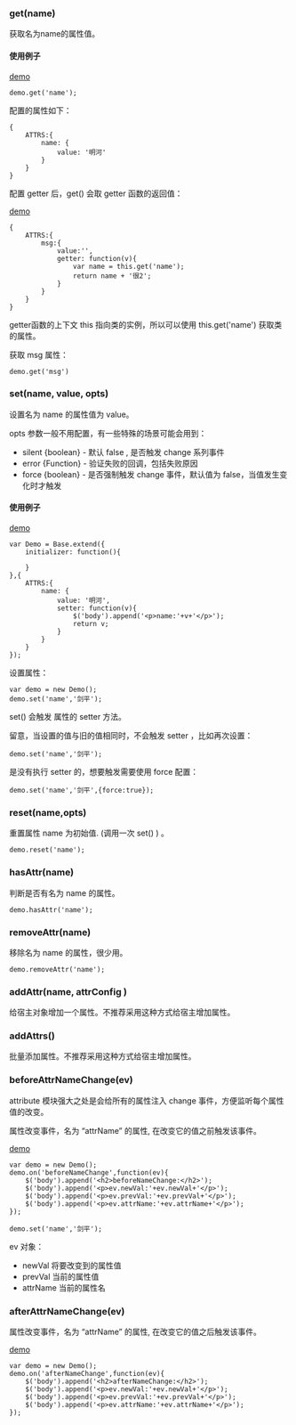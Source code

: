 ### get(name)

获取名为name的属性值。

#### 使用例子

[demo](https://jsfiddle.net/minghe36/7sjze0jq/)

    demo.get('name');
    
配置的属性如下：

    {
        ATTRS:{
            name: {
                value: '明河'
            }
        }
    }

配置 getter 后，get() 会取 getter 函数的返回值：

[demo](https://jsfiddle.net/minghe36/7sjze0jq/)

    {
        ATTRS:{
            msg:{
                value:'',
                getter: function(v){
                    var name = this.get('name');
                    return name + '很2';
                }
            }
        }
    } 

getter函数的上下文 this 指向类的实例，所以可以使用 this.get('name') 获取类的属性。

获取 msg 属性：

    demo.get('msg')
    
   
### set(name, value, opts)

设置名为 name 的属性值为 value。

opts 参数一般不用配置，有一些特殊的场景可能会用到：

* silent {boolean} - 默认 false , 是否触发 change 系列事件
* error {Function} - 验证失败的回调，包括失败原因
* force {boolean} - 是否强制触发 change 事件，默认值为 false，当值发生变化时才触发

#### 使用例子

[demo](https://jsfiddle.net/minghe36/pz8bgozu/)

    var Demo = Base.extend({
        initializer: function(){
    
        }
    },{
        ATTRS:{
            name: {
                value: '明河',
                setter: function(v){
                    $('body').append('<p>name:'+v+'</p>');
                    return v;
                }
            }
        }
    });
    
设置属性：

    var demo = new Demo();
    demo.set('name','剑平');
    
set() 会触发 属性的 setter 方法。

留意，当设置的值与旧的值相同时，不会触发 setter ，比如再次设置：

    demo.set('name','剑平');

是没有执行 setter 的，想要触发需要使用 force 配置：

    demo.set('name','剑平',{force:true});

### reset(name,opts)

重置属性 name 为初始值. (调用一次 set() ) 。

    demo.reset('name');

### hasAttr(name)

判断是否有名为 name 的属性。

    demo.hasAttr('name');

### removeAttr(name)
移除名为 name 的属性，很少用。

    demo.removeAttr('name');

### addAttr(name, attrConfig )

给宿主对象增加一个属性。不推荐采用这种方式给宿主增加属性。

### addAttrs()

批量添加属性。不推荐采用这种方式给宿主增加属性。

### beforeAttrNameChange(ev)

attribute 模块强大之处是会给所有的属性注入 change 事件，方便监听每个属性值的改变。

属性改变事件，名为 “attrName” 的属性, 在改变它的值之前触发该事件。

[demo](https://jsfiddle.net/minghe36/c7g2n2qn/)

    var demo = new Demo();
    demo.on('beforeNameChange',function(ev){
        $('body').append('<h2>beforeNameChange:</h2>');
        $('body').append('<p>ev.newVal:'+ev.newVal+'</p>');
        $('body').append('<p>ev.prevVal:'+ev.prevVal+'</p>');
        $('body').append('<p>ev.attrName:'+ev.attrName+'</p>');
    });
    
    demo.set('name','剑平');

ev 对象：

* newVal 将要改变到的属性值
* prevVal 当前的属性值
* attrName 当前的属性名

### afterAttrNameChange(ev)

属性改变事件，名为 “attrName” 的属性, 在改变它的值之后触发该事件。

[demo](https://jsfiddle.net/minghe36/c7g2n2qn/)

    var demo = new Demo();
    demo.on('afterNameChange',function(ev){
        $('body').append('<h2>afterNameChange:</h2>');
        $('body').append('<p>ev.newVal:'+ev.newVal+'</p>');
        $('body').append('<p>ev.prevVal:'+ev.prevVal+'</p>');
        $('body').append('<p>ev.attrName:'+ev.attrName+'</p>');
    });

